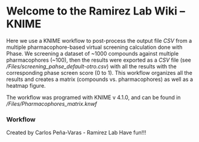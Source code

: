 # Welcome to the Ramirez Lab Wiki – KNIME

Here we use a KNIME workflow to post-process the output file *CSV* from a multiple pharmacophore-based virtual screening calculation done with Phase. We screening a dataset of ~1000 compounds against multiple pharmacophores (~100), then the results were exported as a *CSV* file (see */Files/screening_pahse_default-otro.csv*) with all the results with the corresponding phase screen score (0 to 1). This workflow organizes all the results and creates a matrix (compounds vs. pharmacophores) as well as a heatmap figure.


The workflow was programed with KNIME v 4.1.0, and can be found in */Files/Pharmacophores_matrix.knwf*

### Workflow



Created by Carlos Peña-Varas - Ramirez Lab
Have fun!!!



